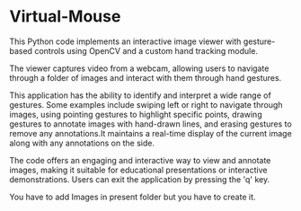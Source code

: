 # Virtual-Mouse

This Python code implements an interactive image viewer with gesture-based controls using OpenCV and a custom hand tracking module.

The viewer captures video from a webcam, allowing users to navigate through a folder of images and interact with them through hand gestures.

This application has the ability to identify and interpret a wide range of gestures. Some examples include swiping left or right to navigate through images, using pointing gestures to highlight specific points, drawing gestures to annotate images with hand-drawn lines, and erasing gestures to remove any annotations.It maintains a real-time display of the current image along with any annotations on the side.

The code offers an engaging and interactive way to view and annotate images, making it suitable for educational presentations or interactive demonstrations. Users can exit the application by pressing the 'q' key.



You have to add Images in present folder but you have to create it.
